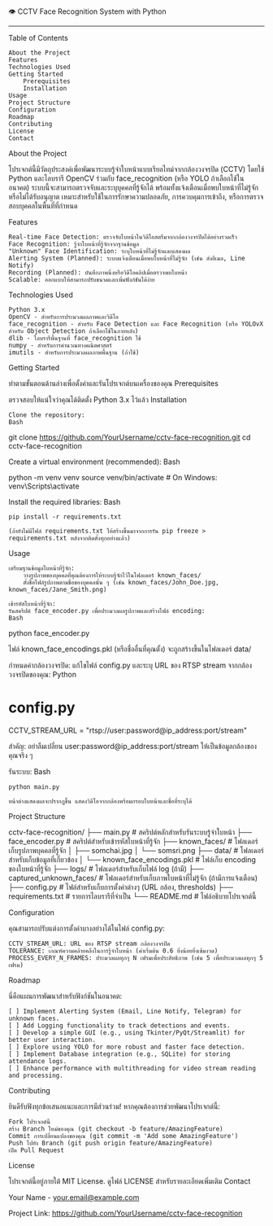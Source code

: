 👁️ CCTV Face Recognition System with Python

-----
Table of Contents

    About the Project
    Features
    Technologies Used
    Getting Started
        Prerequisites
        Installation
    Usage
    Project Structure
    Configuration
    Roadmap
    Contributing
    License
    Contact

About the Project

โปรเจกต์นี้มีวัตถุประสงค์เพื่อพัฒนาระบบรู้จำใบหน้าแบบเรียลไทม์จากกล้องวงจรปิด (CCTV) โดยใช้ Python และไลบรารี OpenCV ร่วมกับ face_recognition (หรือ YOLO ถ้าเลือกใช้ในอนาคต) ระบบนี้จะสามารถตรวจจับและระบุบุคคลที่รู้จักได้ พร้อมทั้งแจ้งเตือนเมื่อพบใบหน้าที่ไม่รู้จักหรือไม่ได้รับอนุญาต เหมาะสำหรับใช้ในการรักษาความปลอดภัย, การควบคุมการเข้าถึง, หรือการตรวจสอบบุคคลในพื้นที่ที่กำหนด

Features

    Real-time Face Detection: ตรวจจับใบหน้าในวิดีโอสตรีมจากกล้องวงจรปิดได้อย่างรวดเร็ว
    Face Recognition: รู้จำใบหน้าที่รู้จักจากฐานข้อมูล
    "Unknown" Face Identification: ระบุใบหน้าที่ไม่รู้จักและแสดงผล
    Alerting System (Planned): ระบบแจ้งเตือนเมื่อพบใบหน้าที่ไม่รู้จัก (เช่น ส่งอีเมล, Line Notify)
    Recording (Planned): บันทึกภาพนิ่งหรือวิดีโอคลิปเมื่อตรวจพบใบหน้า
    Scalable: ออกแบบให้สามารถปรับขนาดและเพิ่มฟังก์ชันได้ง่าย

Technologies Used

    Python 3.x
    OpenCV - สำหรับการประมวลผลภาพและวิดีโอ
    face_recognition - สำหรับ Face Detection และ Face Recognition (หรือ YOLOvX สำหรับ Object Detection ถ้าเลือกใช้ในภายหลัง)
    dlib - ไลบรารีพื้นฐานที่ face_recognition ใช้
    numpy - สำหรับการคำนวณทางคณิตศาสตร์
    imutils - สำหรับการประมวลผลภาพพื้นฐาน (ถ้าใช้)

Getting Started

ทำตามขั้นตอนด้านล่างเพื่อตั้งค่าและรันโปรเจกต์บนเครื่องของคุณ
Prerequisites

ตรวจสอบให้แน่ใจว่าคุณได้ติดตั้ง Python 3.x ไว้แล้ว
Installation

    Clone the repository:
    Bash

git clone https://github.com/YourUsername/cctv-face-recognition.git
cd cctv-face-recognition

Create a virtual environment (recommended):
Bash

python -m venv venv
source venv/bin/activate  # On Windows: venv\Scripts\activate

Install the required libraries:
Bash

    pip install -r requirements.txt

    (ถ้ายังไม่มีไฟล์ requirements.txt ให้สร้างขึ้นมาจากการรัน pip freeze > requirements.txt หลังจากติดตั้งทุกอย่างแล้ว)

Usage

    เตรียมฐานข้อมูลใบหน้าที่รู้จัก:
        วางรูปภาพของบุคคลที่คุณต้องการให้ระบบรู้จักไว้ในโฟลเดอร์ known_faces/
        ตั้งชื่อไฟล์รูปภาพตามชื่อของบุคคลนั้น ๆ (เช่น known_faces/John_Doe.jpg, known_faces/Jane_Smith.png)

    เข้ารหัสใบหน้าที่รู้จัก:
    รันสคริปต์ face_encoder.py เพื่อประมวลผลรูปภาพและสร้างไฟล์ encoding:
    Bash

python face_encoder.py

ไฟล์ known_face_encodings.pkl (หรือชื่ออื่นที่คุณตั้ง) จะถูกสร้างขึ้นในโฟลเดอร์ data/

กำหนดค่ากล้องวงจรปิด:
แก้ไขไฟล์ config.py และระบุ URL ของ RTSP stream จากกล้องวงจรปิดของคุณ:
Python

# config.py
CCTV_STREAM_URL = "rtsp://user:password@ip_address:port/stream"

สำคัญ: อย่าลืมเปลี่ยน user:password@ip_address:port/stream ให้เป็นข้อมูลกล้องของคุณจริง ๆ

รันระบบ:
Bash

    python main.py

    หน้าต่างแสดงผลจะปรากฏขึ้น แสดงวิดีโอจากกล้องพร้อมกรอบใบหน้าและชื่อที่ระบุได้

Project Structure

cctv-face-recognition/
├── main.py                     # สคริปต์หลักสำหรับรันระบบรู้จำใบหน้า
├── face_encoder.py             # สคริปต์สำหรับเข้ารหัสใบหน้าที่รู้จัก
├── known_faces/                # โฟลเดอร์เก็บรูปภาพบุคคลที่รู้จัก
│   ├── somchai.jpg
│   └── somsri.png
├── data/                       # โฟลเดอร์สำหรับเก็บข้อมูลที่เกี่ยวข้อง
│   └── known_face_encodings.pkl # ไฟล์เก็บ encoding ของใบหน้าที่รู้จัก
├── logs/                       # โฟลเดอร์สำหรับเก็บไฟล์ log (ถ้ามี)
├── captured_unknown_faces/     # โฟลเดอร์สำหรับเก็บภาพใบหน้าที่ไม่รู้จัก (ถ้ามีการแจ้งเตือน)
├── config.py                   # ไฟล์สำหรับเก็บการตั้งค่าต่างๆ (URL กล้อง, thresholds)
├── requirements.txt            # รายการไลบรารีที่จำเป็น
└── README.md                   # ไฟล์อธิบายโปรเจกต์นี้

Configuration

คุณสามารถปรับแต่งการตั้งค่าบางอย่างได้ในไฟล์ config.py:

    CCTV_STREAM_URL: URL ของ RTSP stream กล้องวงจรปิด
    TOLERANCE: เกณฑ์ความคล้ายคลึงในการรู้จำใบหน้า (ค่าเริ่มต้น 0.6 ยิ่งน้อยยิ่งเข้มงวด)
    PROCESS_EVERY_N_FRAMES: ประมวลผลทุกๆ N เฟรมเพื่อประสิทธิภาพ (เช่น 5 เพื่อประมวลผลทุกๆ 5 เฟรม)

Roadmap

นี่คือแผนการพัฒนาสำหรับฟังก์ชันในอนาคต:

    [ ] Implement Alerting System (Email, Line Notify, Telegram) for unknown faces.
    [ ] Add Logging functionality to track detections and events.
    [ ] Develop a simple GUI (e.g., using Tkinter/PyQt/Streamlit) for better user interaction.
    [ ] Explore using YOLO for more robust and faster face detection.
    [ ] Implement Database integration (e.g., SQLite) for storing attendance logs.
    [ ] Enhance performance with multithreading for video stream reading and processing.

Contributing

ยินดีรับฟังทุกข้อเสนอแนะและการมีส่วนร่วม! หากคุณต้องการช่วยพัฒนาโปรเจกต์นี้:

    Fork โปรเจกต์นี้
    สร้าง Branch ใหม่ของคุณ (git checkout -b feature/AmazingFeature)
    Commit การเปลี่ยนแปลงของคุณ (git commit -m 'Add some AmazingFeature')
    Push ไปยัง Branch (git push origin feature/AmazingFeature)
    เปิด Pull Request

License

โปรเจกต์นี้อยู่ภายใต้ MIT License. ดูไฟล์ LICENSE สำหรับรายละเอียดเพิ่มเติม
Contact

Your Name - your.email@example.com

Project Link: https://github.com/YourUsername/cctv-face-recognition